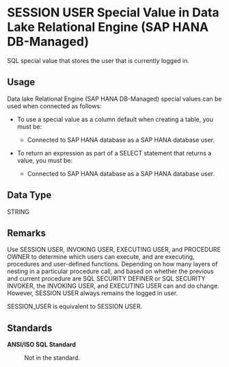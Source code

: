 <!-- loioaa33ab91a70f4e2fb315df5b5bed9391 -->

# SESSION USER Special Value in Data Lake Relational Engine \(SAP HANA DB-Managed\)

SQL special value that stores the user that is currently logged in.



<a name="loioaa33ab91a70f4e2fb315df5b5bed9391__section_agt_pxr_btb"/>

## Usage

Data lake Relational Engine \(SAP HANA DB-Managed\) special values can be used when connected as follows:

-   To use a special value as a column default when creating a table, you must be:
    -   Connected to SAP HANA database as a SAP HANA database user.

-   To return an expression as part of a SELECT statement that returns a value, you must be:
    -   Connected to SAP HANA database as a SAP HANA database user.




<a name="loioaa33ab91a70f4e2fb315df5b5bed9391__section_vmd_1qr_btb"/>

## Data Type

STRING



<a name="loioaa33ab91a70f4e2fb315df5b5bed9391__section_n25_1qr_btb"/>

## Remarks

Use SESSION USER, INVOKING USER, EXECUTING USER, and PROCEDURE OWNER to determine which users can execute, and are executing, procedures and user-defined functions. Depending on how many layers of nesting in a particular procedure call, and based on whether the previous and current procedure are SQL SECURITY DEFINER or SQL SECURITY INVOKER, the INVOKING USER, and EXECUTING USER can and do change. However, SESSION USER always remains the logged in user.

SESSION\_USER is equivalent to SESSION USER.



<a name="loioaa33ab91a70f4e2fb315df5b5bed9391__section_zkk_bqr_btb"/>

## Standards


<dl>
<dt><b>

ANSI/ISO SQL Standard

</b></dt>
<dd>

Not in the standard.



</dd>
</dl>


